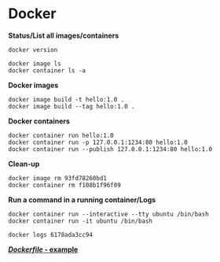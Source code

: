 # Docker

**Status/List all images/containers**

```
docker version

docker image ls
docker container ls -a
```

**Docker images**

```
docker image build -t hello:1.0 .
docker image build --tag hello:1.0 .
```

**Docker containers**

```
docker container run hello:1.0
docker container run -p 127.0.0.1:1234:80 hello:1.0
docker container run --publish 127.0.0.1:1234:80 hello:1.0
```

**Clean-up**

```
docker image rm 93fd78260bd1
docker container rm f108b1f96f09
```

**Run a command in a running container/Logs**

```
docker container run --interactive --tty ubuntu /bin/bash
docker container run -it ubuntu /bin/bash

docker logs 6178ada3cc94
```

[***Dockerfile* - example**](Dockerfile)
